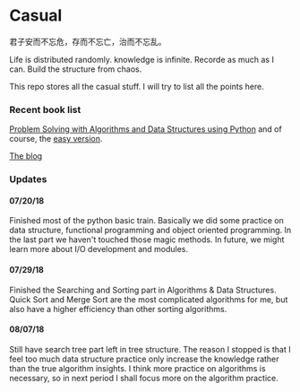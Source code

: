 # Casual
君子安而不忘危，存而不忘亡，治而不忘乱。

Life is distributed randomly. knowledge is infinite. Recorde as much as I can. Build the structure from chaos.

This repo stores all the casual stuff. I will try to list all the points here.

### Recent book list
[Problem Solving with Algorithms and Data Structures using Python](http://interactivepython.org/courselib/static/pythonds/index.html) and of course, the [easy version](https://facert.gitbooks.io/python-data-structure-cn/).

[The blog](https://hujiaweibujidao.github.io/python/)


### Updates
#### 07/20/18
Finished most of the python basic train. Basically we did some practice on data structure, functional programming and object oriented programming. In the last part we haven't touched those magic methods. In future, we might learn more about I/O development and modules.

#### 07/29/18
Finished the Searching and Sorting part in Algorithms & Data Structures. Quick Sort and Merge Sort are the most complicated algorithms for me, but also have a higher efficiency than other sorting algorithms.

#### 08/07/18
Still have search tree part left in tree structure. The reason I stopped is that I feel too much data structure practice only increase the knowledge rather than the true algorithm insights. I think more practice on algorithms is necessary, so in next period I shall focus more on the algorithm practice.
